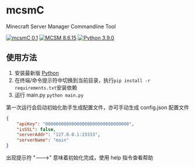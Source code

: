 # mcsmC
Minecraft Server Manager Commandline Tool

[![mcsmC 0.1](https://img.shields.io/badge/mcsmC-0.1-brightgreen)](https://github.com/KYLN24/mcsmC)
[![MCSM 8.6.15](https://img.shields.io/badge/MCSM-8.6.15-yellow)](http://mcsm.suwings.top)
[![Python 3.9.0](https://img.shields.io/badge/Python-3.9.0-blue)](https://www.python.org/downloads/release/python-390/)

## 使用方法
1. 安装最新版 [Python](https://www.python.org/)
2. 在终端/命令提示符中切换到当前目录，执行`pip install -r requirements.txt`安装依赖
3. 运行 main.py `python main.py`

第一次运行会启动初始化助手生成配置文件，亦可手动生成 config.json 配置文件

```json
{
    "apiKey": "00000000000000000000000000000000",
    "isSSL": false,
    "serverAddr": "127.0.0.1:23333",
    "serverName": "main"
}
```

出现提示符 "--->" 意味着初始化完成，使用 help 指令查看帮助
